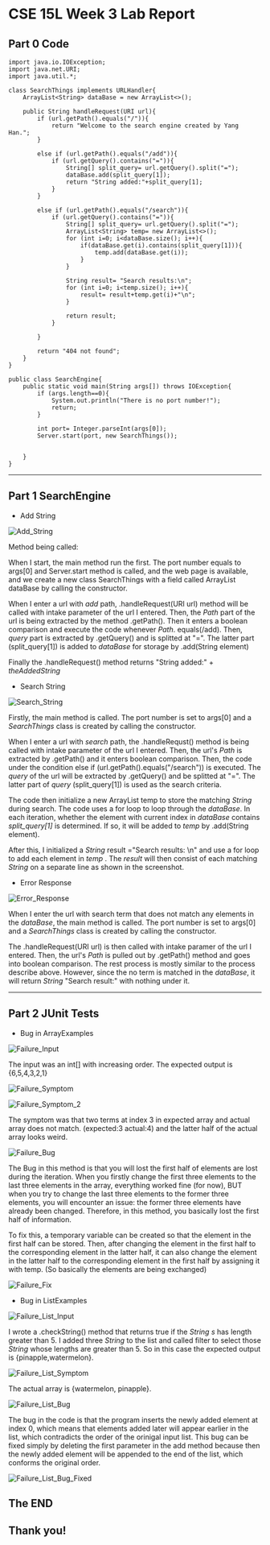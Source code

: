 # CSE 15L Week 3 Lab Report

## Part 0 Code

```
import java.io.IOException;
import java.net.URI;
import java.util.*;

class SearchThings implements URLHandler{
    ArrayList<String> dataBase = new ArrayList<>();

    public String handleRequest(URI url){
        if (url.getPath().equals("/")){
            return "Welcome to the search engine created by Yang Han.";
        }

        else if (url.getPath().equals("/add")){
            if (url.getQuery().contains("=")){
                String[] split_query= url.getQuery().split("=");
                dataBase.add(split_query[1]);
                return "String added:"+split_query[1];
            }
        }

        else if (url.getPath().equals("/search")){
            if (url.getQuery().contains("=")){
                String[] split_query= url.getQuery().split("=");
                ArrayList<String> temp= new ArrayList<>();
                for (int i=0; i<dataBase.size(); i++){
                    if(dataBase.get(i).contains(split_query[1])){
                        temp.add(dataBase.get(i));
                    }
                }

                String result= "Search results:\n";
                for (int i=0; i<temp.size(); i++){
                    result= result+temp.get(i)+"\n";
                }

                return result;
            }

        }

        return "404 not found";
    }
}

public class SearchEngine{
    public static void main(String args[]) throws IOException{
        if (args.length==0){
            System.out.println("There is no port number!");
            return;
        }

        int port= Integer.parseInt(args[0]);
        Server.start(port, new SearchThings());


    }
}
```

---

## Part 1 SearchEngine

* Add String

![Add_String](https://TonyYangHan.github.io/cse15l-lab-reports/Add_String_Apple.jpg)

Method being called:

When I start, the main method run the first. The port number equals to args[0] and Server.start method is called, and the web page is available, and we create a new class SearchThings with a field called ArrayList<String> dataBase by calling the constructor.

When I enter a url with _add_ path, .handleRequest(URI url) method will be called with intake parameter of the url I entered. Then, the _Path_ part of the url is being extracted by the method .getPath(). Then it enters a boolean comparison and execute the code whenever _Path_. equals(/add). Then, _query_ part is extracted by .getQuery() and is splitted at "=". The latter part (split_query[1]) is added to _dataBase_ for storage by .add(String element)

Finally the .handleRequest() method returns "String added:" + _theAddedString_


* Search String

![Search_String](https://TonyYangHan.github.io/cse15l-lab-reports/Search_String.jpg)

Firstly, the main method is called. The port number is set to args[0] and a _SearchThings_ class is created by calling the constructor. 

When I enter a url with _search_ path, the .handleRequst() method is being called with intake parameter of the url I entered. Then, the url's _Path_ is extracted by .getPath() and it enters boolean comparison. Then, the code under the condition else if (url.getPath().equals("/search")) is executed. The _query_ of the url will be extracted by .getQuery() and be splitted at "=". The latter part of _query_ (split_query[1]) is used as the search criteria.

The code then initialize a new ArrayList<String> temp to store the matching _String_ during search. The code uses a for loop to loop through the _dataBase_. In each iteration, whether the element with current index in _dataBase_ contains _split_query[1]_ is determined. If so, it will be added to _temp_ by .add(String element).

After this, I initialized a _String_ result ="Search results: \n" and use a for loop to add each element in _temp_ . The _result_ will then consist of each matching _String_ on a separate line as shown in the screenshot.

* Error Response

![Error_Response](https://TonyYangHan.github.io/cse15l-lab-reports/Error_Response.jpg)


When I enter the url with search term that does not match any elements in the _dataBase_, the main method is called. The port number is set to args[0] and a _SearchThings_ class is created by calling the constructor. 

The .handleRequest(URI url) is then called with intake paramer of the url I entered. Then, the url's _Path_ is pulled out by .getPath() method and goes into boolean comparison. The rest process is mostly similar to the process describe above. However, since the no term is matched in the _dataBase_, it will return _String_ "Search result:" with nothing under it.

---

## Part 2 JUnit Tests

* Bug in ArrayExamples

![Failure_Input](https://TonyYangHan.github.io/cse15l-lab-reports/Failure_input.jpg)

The input was an int[] with increasing order. The expected output is {6,5,4,3,2,1}

![Failure_Symptom](https://TonyYangHan.github.io/cse15l-lab-reports/Failure_Symptom.jpg)

![Failure_Symptom_2](https://TonyYangHan.github.io/cse15l-lab-reports/Failure_Symptom_2.jpg)

The symptom was that two terms at index 3 in expected array and actual array does not match. (expected:3 actual:4) and the latter half of the actual array looks weird.

![Failure_Bug](https://TonyYangHan.github.io/cse15l-lab-reports/Failure_Bug_2.jpg)

The Bug in this method is that you will lost the first half of elements are lost during the iteration. When you firstly change the first three elements to the last three elements in the array, everything worked fine (for now), BUT when you try to change the last three elements to the former three elements, you will encounter an issue: the former three elements have already been changed. Therefore, in this method, you basically lost the first half of information.

To fix this, a temporary variable can be created so that the element in the first half can be stored. Then, after changing the element in the first half to the corresponding element in the latter half, it can also change the element in the latter half to the corresponding element in the first half by assigning it with temp. (So basically the elements are being exchanged)

![Failure_Fix](https://TonyYangHan.github.io/cse15l-lab-reports/Failure_fixed.jpg)



* Bug in ListExamples

![Failure_List_Input](https://TonyYangHan.github.io/cse15l-lab-reports/Failure_List_Input.jpg)

I wrote a .checkString() method that returns true if the _String s_ has length greater than 5. I added three _String_ to the list and called filter to select those _String_ whose lengths are greater than 5. So in this case the expected output is {pinapple,watermelon}.


![Failure_List_Symptom](https://TonyYangHan.github.io/cse15l-lab-reports/Failure_List_Symptom.jpg)

The actual array is {watermelon, pinapple}.

![Failure_List_Bug](https://TonyYangHan.github.io/cse15l-lab-reports/Failure_List_bug.jpg)

The bug in the code is that the program inserts the newly added element at index 0, which means that elements added later will appear earlier in the list, which contradicts the order of the orinigal input list. This bug can be fixed simply by deleting the first parameter in the add method because then the newly added element will be appended to the end of the list, which conforms the original order.

![Failure_List_Bug_Fixed](https://TonyYangHan.github.io/cse15l-lab-reports/Failure_List_Bug_Fixed.jpg)

## The END
## Thank you!



